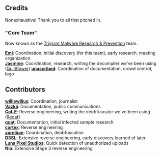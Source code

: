 ## Credits
Nonexhaustive! Thank you to all that pitched in.

### "Core Team"

Now known as the [Trigram Malware Research & Prevention](https://mrp.trigram.org/) team.

[**Emi**](https://github.com/emilyploszaj/): Coordination, initial discovery (for this team), early research, meeting organization  
[**Jasmine**](https://github.com/jaskarth/): Coordination, research, writing the decompiler we've been using ([Quiltflower](https://github.com/QuiltMC/quiltflower/)) 
[**unascribed**](https://github.com/unascribed/): Coordination of documentation, crowd control, logo  

## Contributors

[**williewillus**](https://github.com/williewillus/): Coordination, journalist  
[**Vazkii**](https://github.com/vazkii/): Documentation, public communications  
[**Col-E**](https://github.com/Col-E/): Reverse engineering, writing the deobfuscator we've been using ([Recaf](https://www.coley.software/Recaf/))  
[**quat**](https://github.com/quat1024/): Documentation, initial infected sample research  
[**cortex**](https://github.com/mcrcortex/): Reverse engineering  
[**aurelium**](https://github.com/autumnaurelium/): Coordination, deobfuscation  
[**D3SL**](https://github.com/D3SL/): Extensive reverse engineering, early discovery learned of later  
[**Luna Pixel Studios**](https://lunapixelstudios.github.io/): Quick detection of unauthorized uploads  
**Nia**: Extensive Stage 3 reverse engineering  
